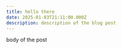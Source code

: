 ```yaml
---
title: hello there
date: 2025-01-03T21:11:00.000Z
description: description of the blog post
---
```


body of the post
